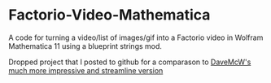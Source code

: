# Factorio-Video-Mathematica
A code for turning a video/list of images/gif into a Factorio video in Wolfram Mathematica 11 using a blueprint strings mod.

Dropped project that I posted to github for a comparason to [DaveMcW's much more impressive and streamline version](https://github.com/DaveMcW/factorio-movie-maker)
